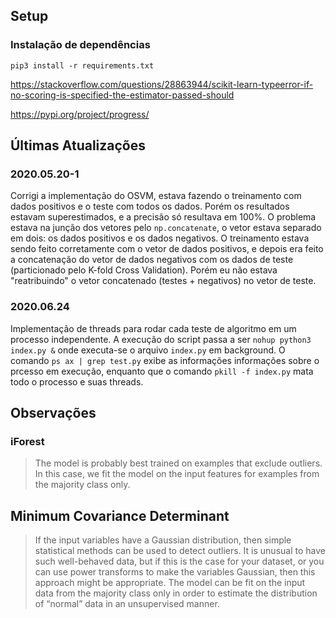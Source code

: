 ## Setup

### Instalação de dependências

```
pip3 install -r requirements.txt
```

https://stackoverflow.com/questions/28863944/scikit-learn-typeerror-if-no-scoring-is-specified-the-estimator-passed-should

https://pypi.org/project/progress/

## Últimas Atualizações

### 2020.05.20-1
Corrigi a implementação do OSVM, estava fazendo o treinamento com dados positivos e o teste com todos os dados. Porém os resultados estavam superestimados, e a precisão só resultava em 100%. O problema estava na junção dos vetores pelo `np.concatenate`, o vetor estava separado em dois: os dados positivos e os dados negativos. O treinamento estava sendo feito corretamente com o vetor de dados positivos, e depois era feito a concatenação do vetor de dados negativos com os dados de teste (particionado pelo K-fold Cross Validation). Porém eu não estava "reatribuindo" o vetor concatenado (testes + negativos) no vetor de teste.

### 2020.06.24
Implementação de threads para rodar cada teste de algoritmo em um processo independente. A execução do script passa a ser `nohup python3 index.py &` onde executa-se o arquivo `index.py` em background. O comando `ps ax | grep test.py` exibe as informações informações sobre o prcesso em execução, enquanto que o comando `pkill -f index.py` mata todo o processo e suas threads.

## Observações

### iForest

> The model is probably best trained on examples that exclude outliers. In this case, we fit the model on the input features for examples from the majority class only.

## Minimum Covariance Determinant

> If the input variables have a Gaussian distribution, then simple statistical methods can be used to detect outliers. It is unusual to have such well-behaved data, but if this is the case for your dataset, or you can use power transforms to make the variables Gaussian, then this approach might be appropriate. The model can be fit on the input data from the majority class only in order to estimate the distribution of “normal” data in an unsupervised manner.